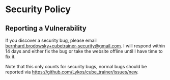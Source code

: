 # Security Policy

## Reporting a Vulnerability

If you discover a security bug, please email bernhard.brodowsky+cubetrainer-security@gmail.com. I will respond within 14 days and either fix the bug or take the website offline until I have time to fix it.

Note that this only counts for security bugs, normal bugs should be reported via https://github.com/Lykos/cube_trainer/issues/new.

